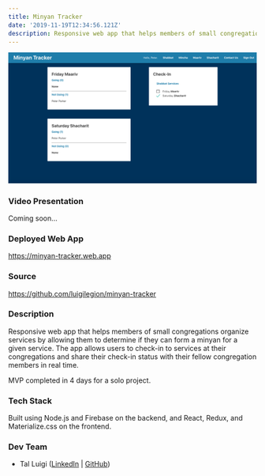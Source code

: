 ```yaml
---
title: Minyan Tracker
date: '2019-11-19T12:34:56.121Z'
description: Responsive web app that helps members of small congregations organize services by allowing them to determine if they can form a minyan for a given service. The app allows users to check-in to services at their congregations and share their check-in status with their fellow congregation members in real time.
---
```


![Minyan Tracker Screenshot](./screenshot.png)

### Video Presentation

Coming soon...

### Deployed Web App

<https://minyan-tracker.web.app>

### Source

<https://github.com/luigilegion/minyan-tracker>

### Description

Responsive web app that helps members of small congregations organize services by allowing them to determine if they can form a minyan for a given service. The app allows users to check-in to services at their congregations and share their check-in status with their fellow congregation members in real time.

MVP completed in 4 days for a solo project.

### Tech Stack

Built using Node.js and Firebase on the backend, and React, Redux, and Materialize.css on the frontend.

### Dev Team

- Tal Luigi ([LinkedIn](https://www.linkedin.com/in/talluigi) | [GitHub](https://github.com/luigilegion))
